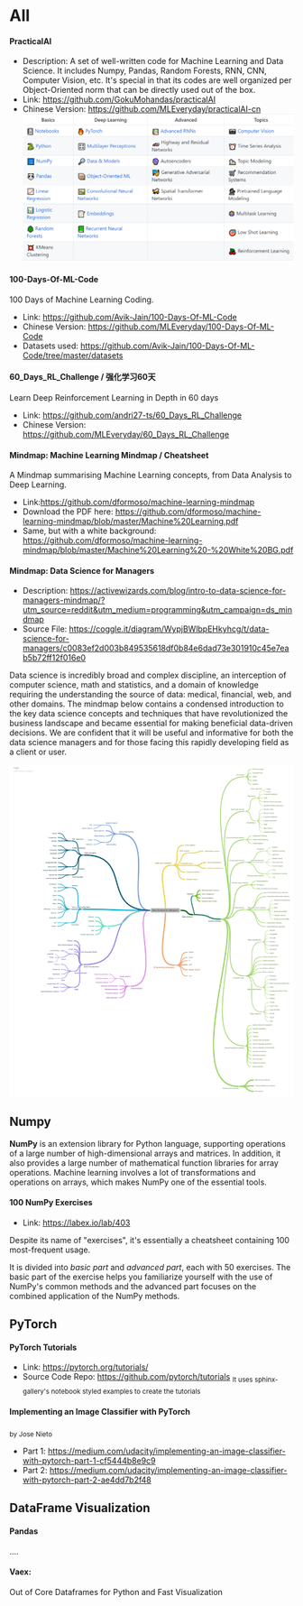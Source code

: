 # All

#### PracticalAI
* Description: A set of well-written code for Machine Learning and Data Science. It includes Numpy, Pandas, Random Forests, RNN, CNN, Computer Vision, etc. It's special in that its codes are well organized per Object-Oriented norm that can be directly used out of the box.
* Link: https://github.com/GokuMohandas/practicalAI
* Chinese Version: https://github.com/MLEveryday/practicalAI-cn
![Contents: PracticalAI](assets/practical-ai.png)


#### 100-Days-Of-ML-Code
100 Days of Machine Learning Coding.
* Link: https://github.com/Avik-Jain/100-Days-Of-ML-Code
* Chinese Version: https://github.com/MLEveryday/100-Days-Of-ML-Code
* Datasets used: https://github.com/Avik-Jain/100-Days-Of-ML-Code/tree/master/datasets

#### 60_Days_RL_Challenge / 强化学习60天
Learn Deep Reinforcement Learning in Depth in 60 days
* Link: https://github.com/andri27-ts/60_Days_RL_Challenge
* Chinese Version: https://github.com/MLEveryday/60_Days_RL_Challenge

#### Mindmap: Machine Learning Mindmap / Cheatsheet
A Mindmap summarising Machine Learning concepts, from Data Analysis to Deep Learning.
* Link:https://github.com/dformoso/machine-learning-mindmap
* Download the PDF here: https://github.com/dformoso/machine-learning-mindmap/blob/master/Machine%20Learning.pdf
* Same, but with a white background: https://github.com/dformoso/machine-learning-mindmap/blob/master/Machine%20Learning%20-%20White%20BG.pdf

#### Mindmap: Data Science for Managers 
* Description: https://activewizards.com/blog/intro-to-data-science-for-managers-mindmap/?utm_source=reddit&utm_medium=programming&utm_campaign=ds_mindmap
* Source File: https://coggle.it/diagram/WypjBWlbpEHkyhcg/t/data-science-for-managers/c0083ef2d003b849535618df0b84e6dad73e301910c45e7eab5b72ff12f016e0

Data science is incredibly broad and complex discipline, an interception of computer science, math and statistics, and a domain of knowledge requiring the understanding the source of data: medical, financial, web, and other domains. The mindmap below contains a condensed introduction to the key data science concepts and techniques that have revolutionized the business landscape and became essential for making beneficial data-driven decisions. We are confident that it will be useful and informative for both the data science managers and for those facing this rapidly developing field as a client or user.

![Mindmap: data science for managers](assets/data-science-for-managers.png)

## Numpy 
**NumPy** is an extension library for Python language, supporting operations of a large number of high-dimensional arrays and matrices. In addition, it also provides a large number of mathematical function libraries for array operations. Machine learning involves a lot of transformations and operations on arrays, which makes NumPy one of the essential tools.

#### 100 NumPy Exercises
* Link: https://labex.io/lab/403

Despite its name of "exercises", it's essentially a cheatsheet containing 100 most-frequent usage. 

It is divided into _basic part_ and _advanced part_, each with 50 exercises. The basic part of the exercise helps you familiarize yourself with the use of NumPy's common methods and the advanced part focuses on the combined application of the NumPy methods. 

## PyTorch

#### PyTorch Tutorials
* Link: https://pytorch.org/tutorials/
* Source Code Repo: https://github.com/pytorch/tutorials
<sub>It uses sphinx-gallery's notebook styled examples to create the tutorials</sub>

#### Implementing an Image Classifier with PyTorch
<sub>by Jose Nieto</sub>
* Part 1: https://medium.com/udacity/implementing-an-image-classifier-with-pytorch-part-1-cf5444b8e9c9
* Part 2: https://medium.com/udacity/implementing-an-image-classifier-with-pytorch-part-2-ae4dd7b2f48


## DataFrame Visualization

#### Pandas 

....

#### Vaex: 

Out of Core Dataframes for Python and Fast Visualization


